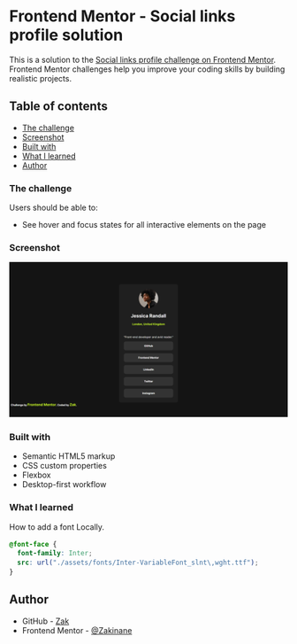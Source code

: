 # Frontend Mentor - Social links profile solution

This is a solution to the [Social links profile challenge on Frontend Mentor](https://www.frontendmentor.io/challenges/social-links-profile-UG32l9m6dQ). Frontend Mentor challenges help you improve your coding skills by building realistic projects.

## Table of contents

- [The challenge](#the-challenge)
- [Screenshot](#screenshot)
- [Built with](#built-with)
- [What I learned](#what-i-learned)
- [Author](#author)

### The challenge

Users should be able to:

- See hover and focus states for all interactive elements on the page

### Screenshot

![](./Screenshot.png)


### Built with

- Semantic HTML5 markup
- CSS custom properties
- Flexbox
- Desktop-first workflow

### What I learned

How to add a font Locally.

```css
@font-face {
  font-family: Inter;
  src: url("./assets/fonts/Inter-VariableFont_slnt\,wght.ttf");
}
```

## Author

- GitHub - [Zak](https://github.com/Zakinane)
- Frontend Mentor - [@Zakinane](https://www.frontendmentor.io/profile/Zakinane)
